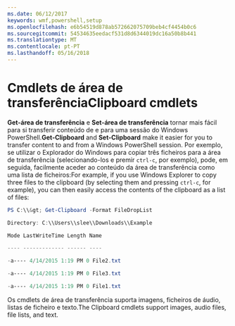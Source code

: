 ```yaml
---
ms.date: 06/12/2017
keywords: wmf,powershell,setup
ms.openlocfilehash: e6b54519d878ab572662075709beb4cf4454b0c6
ms.sourcegitcommit: 54534635eedacf531d8d6344019dc16a50b8b441
ms.translationtype: MT
ms.contentlocale: pt-PT
ms.lasthandoff: 05/16/2018
---
```

# <a name="clipboard-cmdlets"></a><span data-ttu-id="627ed-102">Cmdlets de área de transferência</span><span class="sxs-lookup"><span data-stu-id="627ed-102">Clipboard cmdlets</span></span>
<span data-ttu-id="627ed-103">**Get-área de transferência** e **Set-área de transferência** tornar mais fácil para si transferir conteúdo de e para uma sessão do Windows PowerShell.</span><span class="sxs-lookup"><span data-stu-id="627ed-103">**Get-Clipboard** and **Set-Clipboard** make it easier for you to transfer content to and from a Windows PowerShell session.</span></span> <span data-ttu-id="627ed-104">Por exemplo, se utilizar o Explorador do Windows para copiar três ficheiros para a área de transferência (selecionando-los e premir `ctrl-c`, por exemplo), pode, em seguida, facilmente aceder ao conteúdo da área de transferência como uma lista de ficheiros:</span><span class="sxs-lookup"><span data-stu-id="627ed-104">For example, if you use Windows Explorer to copy three files to the clipboard (by selecting them and pressing `ctrl-c`, for example), you can then easily access the contents of the clipboard as a list of files:</span></span>

```powershell
PS C:\\&gt; Get-Clipboard -Format FileDropList

Directory: C:\\Users\\slee\\Downloads\\Example

Mode LastWriteTime Length Name

---- ------------- ------ ----

-a---- 4/14/2015 1:19 PM 0 File2.txt

-a---- 4/14/2015 1:19 PM 0 File3.txt

-a---- 4/14/2015 1:19 PM 0 File1.txt
```


<span data-ttu-id="627ed-105">Os cmdlets de área de transferência suporta imagens, ficheiros de áudio, listas de ficheiro e texto.</span><span class="sxs-lookup"><span data-stu-id="627ed-105">The Clipboard cmdlets support images, audio files, file lists, and text.</span></span>
